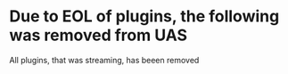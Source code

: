 # Due to EOL of plugins, the following was removed from UAS

All plugins, that was streaming, has beeen removed

